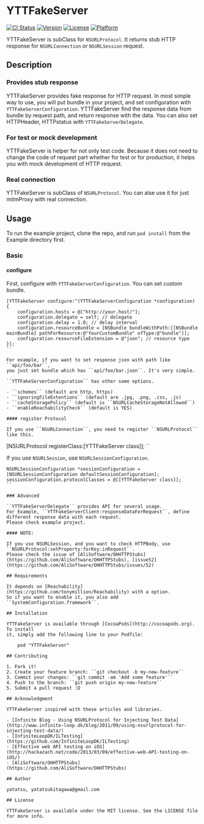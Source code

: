 # YTTFakeServer

[![CI Status](http://img.shields.io/travis/yatatsu/YTTFakeServer.svg?style=flat)](https://travis-ci.org/yatatsu/YTTFakeServer)
[![Version](https://img.shields.io/cocoapods/v/YTTFakeServer.svg?style=flat)](http://cocoadocs.org/docsets/YTTFakeServer)
[![License](https://img.shields.io/cocoapods/l/YTTFakeServer.svg?style=flat)](http://cocoadocs.org/docsets/YTTFakeServer)
[![Platform](https://img.shields.io/cocoapods/p/YTTFakeServer.svg?style=flat)](http://cocoadocs.org/docsets/YTTFakeServer)

YTTFakeServer is subClass for ``NSURLProtocol``. It returns stub HTTP response for ``NSURLConnection`` or ``NSURLSession`` request.

## Description

### Provides stub response

YTTFakeServer provides fake response for HTTP request. 
In most simple way to use, you will put bundle in your project, and set configuration with ``YTTFakeServerConfiguration``.
YTTFakeServer find the response data from bundle by request path, and return response with the data.
You can also set HTTPHeader, HTTPstatus with ``YTTFakeServerDelegate``.

### For test or mock development

YTTFakeServer is helper for not only test code.
Because it does not need to change the code of request part whether for test or for production, 
it helps you with mock development of HTTP request.

### Real connection

YTTFakeServer is subClass of ``NSURLProtocol``. You can alse use it for just mitmProxy with real connection.

## Usage

To run the example project, clone the repo, and run `pod install` from the Example directory first.

### Basic

#### configure

First, configure with ``YTTFakeServerConfiguration``. You can set custom bundle.

```
[YTTFakeServer configure:^(YTTFakeServerConfiguration *configuration) {
    configuration.hosts = @["http://your.host/"];
    configuration.delegate = self; // delegate 
    configuration.delay = 1.0; // delay interval
    configuration.resourceBundle = [NSBundle bundleWithPath:[[NSBundle mainBundle] pathForResource:@"YourCustomBundle" ofType:@"bundle"]];
    configuration.resourceFileExtension = @"json"; // resource type
}];
``

For example, if you want to set response json with path like ``api/foo/bar``,
you just set bundle which has ``api/foo/bar.json``. It's very simple.

``YTTFakeServerConfiguration`` has other some options.

- ``schemes`` (default are http, https)
- ``ignoringFileExtentions`` (default are .jpg, .png, .css, .js)
- ``cacheStoragePolicy`` (default is ``NSURLCacheStorageNotAllowed``)
- ``enableReachabilityCheck`` (default is YES)

#### register Protocol

If you use ``NSURLConnection``, you need to register ``NSURLProtocol`` like this.

```
[NSURLProtocol registerClass:[YTTFakeServer class]];
``

If you use ``NSURLSession``, use ``NSURLSessionConfiguration``.

```
NSURLSessionConfiguration *sessionConfiguration = [NSURLSessionConfiguration defaultSessionConfiguration];
sessionConfiguration.protocolClasses = @[[YTTFakeServer class]];
``

### Advanced 

``YTTFakeServerDelegate`` provides API for several usage.
For Example, ``YTTFakeServerClient:responseDataForRequest``, define different response data with each request.
Please check example project.

#### NOTE:

If you use NSURLSession, and you want to check HTTPBody, use ``NSURLProtocol:setProperty:forKey:inRequest``.
Please check the issue of [AliSoftware/OHHTTPStubs](https://github.com/AliSoftware/OHHTTPStubs), [issue52](https://github.com/AliSoftware/OHHTTPStubs/issues/52)

## Requirements

It depends on [Reachability](https://github.com/tonymillion/Reachability) with a option.
So if you want to enable it, you also add ``SystemConfiguration.framework``.

## Installation

YTTFakeServer is available through [CocoaPods](http://cocoapods.org). To install
it, simply add the following line to your Podfile:

    pod "YTTFakeServer"

## Contributing

1. Fork it!
2. Create your feature branch: ``git checkout -b my-new-feature``
3. Commit your changes: ``git commit -am 'Add some feature'``
4. Push to the branch: ``git push origin my-new-feature``
5. Submit a pull request :D

## Acknowledgment

YTTFakeServer inspired with these articles and libraries.

- [Infinite Blog - Using NSURLProtocol for Injecting Test Data](http://www.infinite-loop.dk/blog/2011/09/using-nsurlprotocol-for-injecting-test-data/)
- [InfiniteLoopDK/ILTesting](https://github.com/InfiniteLoopDK/ILTesting)
- [Effective web API testing on iOS](http://hackazach.net/code/2013/03/09/effective-web-API-testing-on-iOS/)
- [AliSoftware/OHHTTPStubs](https://github.com/AliSoftware/OHHTTPStubs)

## Author

yatatsu, yatatsukitagawa@gmail.com

## License

YTTFakeServer is available under the MIT license. See the LICENSE file for more info.

